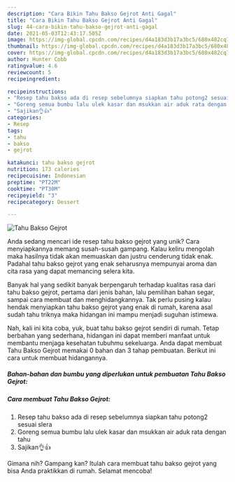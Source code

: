 ```yaml
---
description: "Cara Bikin Tahu Bakso Gejrot Anti Gagal"
title: "Cara Bikin Tahu Bakso Gejrot Anti Gagal"
slug: 44-cara-bikin-tahu-bakso-gejrot-anti-gagal
date: 2021-05-03T12:43:17.505Z
image: https://img-global.cpcdn.com/recipes/d4a183d3b17a3bc5/680x482cq70/tahu-bakso-gejrot-foto-resep-utama.jpg
thumbnail: https://img-global.cpcdn.com/recipes/d4a183d3b17a3bc5/680x482cq70/tahu-bakso-gejrot-foto-resep-utama.jpg
cover: https://img-global.cpcdn.com/recipes/d4a183d3b17a3bc5/680x482cq70/tahu-bakso-gejrot-foto-resep-utama.jpg
author: Hunter Cobb
ratingvalue: 4.6
reviewcount: 5
recipeingredient:

recipeinstructions:
- "Resep tahu bakso ada di resep sebelumnya siapkan tahu potong2 sesuai slera"
- "Goreng semua bumbu lalu ulek kasar dan msukkan air aduk rata dengan tahu"
- "Sajikan👌👍"
categories:
- Resep
tags:
- tahu
- bakso
- gejrot

katakunci: tahu bakso gejrot 
nutrition: 173 calories
recipecuisine: Indonesian
preptime: "PT22M"
cooktime: "PT30M"
recipeyield: "3"
recipecategory: Dessert

---
```



![Tahu Bakso Gejrot](https://img-global.cpcdn.com/recipes/d4a183d3b17a3bc5/680x482cq70/tahu-bakso-gejrot-foto-resep-utama.jpg)

Anda sedang mencari ide resep tahu bakso gejrot yang unik? Cara menyiapkannya memang susah-susah gampang. Kalau keliru mengolah maka hasilnya tidak akan memuaskan dan justru cenderung tidak enak. Padahal tahu bakso gejrot yang enak seharusnya mempunyai aroma dan cita rasa yang dapat memancing selera kita.

Banyak hal yang sedikit banyak berpengaruh terhadap kualitas rasa dari tahu bakso gejrot, pertama dari jenis bahan, lalu pemilihan bahan segar, sampai cara membuat dan menghidangkannya. Tak perlu pusing kalau hendak menyiapkan tahu bakso gejrot yang enak di rumah, karena asal sudah tahu triknya maka hidangan ini mampu menjadi suguhan istimewa.




Nah, kali ini kita coba, yuk, buat tahu bakso gejrot sendiri di rumah. Tetap berbahan yang sederhana, hidangan ini dapat memberi manfaat untuk membantu menjaga kesehatan tubuhmu sekeluarga. Anda dapat membuat Tahu Bakso Gejrot memakai 0 bahan dan 3 tahap pembuatan. Berikut ini cara untuk membuat hidangannya.

<!--inarticleads1-->

##### Bahan-bahan dan bumbu yang diperlukan untuk pembuatan Tahu Bakso Gejrot:





<!--inarticleads2-->

##### Cara membuat Tahu Bakso Gejrot:

1. Resep tahu bakso ada di resep sebelumnya siapkan tahu potong2 sesuai slera
1. Goreng semua bumbu lalu ulek kasar dan msukkan air aduk rata dengan tahu
1. Sajikan👌👍




Gimana nih? Gampang kan? Itulah cara membuat tahu bakso gejrot yang bisa Anda praktikkan di rumah. Selamat mencoba!
